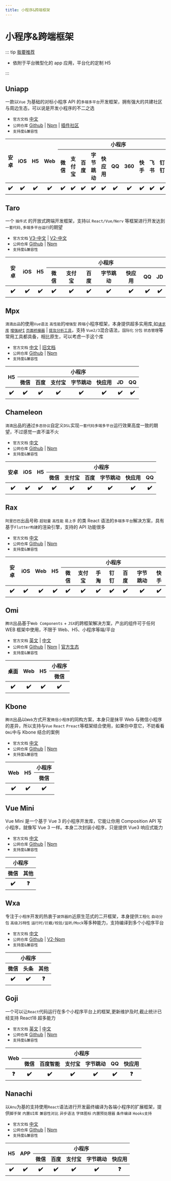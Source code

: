 ```yaml
---
title: 小程序&跨端框架
---
```


# 小程序&跨端框架

::: tip [我要推荐](https://github.com/itmanyong/web-resources/edit/master/docs/platform/fc/framework/mp.md)

-   依附于平台微型化的 app 应用，平台化的定制 H5

:::

## Uniapp <ProjectBadge starts='dcloudio/uni-app' version='@dcloudio/uni-i18n' />

一款以`Vue` 为基础的对标小程序 API 的`多端多平台`开发框架，拥有强大的共建社区与周边生态，可以说是开发小程序的不二之选

-   `官方文档` [中文](https://uniapp.dcloud.net.cn/)
-   `公网仓库` [Github](https://github.com/dcloudio/uni-app) | [Npm](https://www.npmjs.com/search?q=%40dcloudio) | [插件社区](https://ext.dcloud.net.cn/)
-   `支持度&兼容性`
<table class='mini_table'>
    <thead>
        <tr>
            <th rowspan='2'>安卓</th>
            <th rowspan='2'>iOS</th>
            <th rowspan='2'>H5</th>
            <th rowspan='2'>Web</th>
            <th colspan='11'>小程序</th>
        </tr>
        <tr>
            <th>微信</th>
            <th>支付宝</th>
            <th>百度</th>
            <th>字节跳动</th>
            <th>快应用</th>
            <th>QQ</th>
            <th>360</th>
            <th>快手</th>
            <th>飞书</th>
            <th>钉钉</th>
            <th>JD</th>
        </tr>
    </thead>
    <tbody>
        <tr>
            <th>✔️</th>
            <th>✔️</th>
            <th>✔️</th>
            <th>✔️</th>
            <th>✔️</th>
            <th>✔️</th>
            <th>✔️</th>
            <th>✔️</th>
            <th>✔️</th>
            <th>✔️</th>
            <th>✔️</th>
            <th>✔️</th>
            <th>✔️</th>
            <th>✔️</th>
            <th>✔️</th>
        </tr>
    </tbody>
</table>

## Taro <ProjectBadge starts='NervJS/taro' version='@tarojs/cli' />

一个 `插件式` 的开放式跨端开发框架，支持以 `React/Vue/Nerv` 等框架进行开发达到`一套代码,多端多平台运行`的期望

-   `官方文档` [V3-中文](https://taro.jd.com/) | [V2-中文](https://taro-docs.jd.com/docs/2.x/)
-   `公网仓库` [Github](https://github.com/NervJS/taro) | [Npm](https://www.npmjs.com/package/@tarojs/cli)
-   `支持度&兼容性`
<table class='mini_table'>
    <thead>
        <tr>
            <th rowspan='2'>安卓</th>
            <th rowspan='2'>iOS</th>
            <th rowspan='2'>H5</th>
            <th colspan='11'>小程序</th>
        </tr>
        <tr>
            <th>微信</th>
            <th>支付宝</th>
            <th>百度</th>
            <th>字节跳动</th>
            <th>快应用</th>
            <th>QQ</th>
            <th>JD</th>
        </tr>
    </thead>
    <tbody>
        <tr>
            <th>✔️</th>
            <th>✔️</th>
            <th>✔️</th>
            <th>✔️</th>
            <th>✔️</th>
            <th>✔️</th>
            <th>✔️</th>
            <th>✔️</th>
            <th>✔️</th>
            <th>✔️</th>
        </tr>
    </tbody>
</table>

## Mpx <ProjectBadge starts='didi/mpx' version='@mpxjs/cli' />

`滴滴出品`的使用`Vue语法` `高性能`的`增强型` `跨端`小程序框架，本身提供超多实用库,如[`请求库`](https://mpxjs.cn/api/extend.html#mpx-fetch) [`增强API`](https://mpxjs.cn/api/extend.html#api-proxy) [`页面桥接器`](https://mpxjs.cn/api/extend.html#webview-bridge) | [`提及分析工具`](https://mpxjs.cn/guide/advance/size-report.html)，支持 `Vue2/3`混合语法，`国际化` `分包` `状态管理`等常用工具都具备，相比原生，可以考虑一手这个库

-   `官方文档` [中文](https://mpxjs.cn/) | [旧文档](https://didi.github.io/mpx/)
-   `公网仓库` [Github](https://github.com/didi/mpx) | [Npm](https://www.npmjs.com/package/@mpxjs/cli)
-   `支持度&兼容性`
<table class='mini_table'>
    <thead>
        <tr>
            <th rowspan='2'>H5</th>
            <th colspan='7'>小程序</th>
        </tr>
        <tr>
            <th>微信</th>
            <th>百度</th>
            <th>支付宝</th>
            <th>字节跳动</th>
            <th>快应用</th>
            <th>JD</th>
            <th>QQ</th>
        </tr>
    </thead>
    <tbody>
        <tr>
            <th>✔️</th>
            <th>✔️</th>
            <th>✔️</th>
            <th>✔️</th>
            <th>✔️</th>
            <th>✔️</th>
            <th>✔️</th>
            <th>✔️</th>
        </tr>
    </tbody>
</table>

## Chameleon <ProjectBadge starts='didi/chameleon' version='chameleon-tool' />

`滴滴`出品的通过`多态协议`自定义`DSL`实现`一套代码多端多平台`运行效果高度一致的期望，不过感觉一直不温不火

-   `官方文档` [中文](https://cml.js.org/#/)
-   `公网仓库` [Github](https://github.com/didi/chameleon) | [Npm](https://www.npmjs.com/package/chameleon-tool)
-   `支持度&兼容性`
<table class='mini_table'>
    <thead>
        <tr>
            <th rowspan='2'>安卓</th>
            <th rowspan='2'>iOS</th>
            <th rowspan='2'>H5</th>
            <th colspan='11'>小程序</th>
        </tr>
        <tr>
            <th>微信</th>
            <th>支付宝</th>
            <th>百度</th>
            <th>字节跳动</th>
            <th>快应用</th>
            <th>QQ</th>
        </tr>
    </thead>
    <tbody>
        <tr>
            <th>✔️</th>
            <th>✔️</th>
            <th>✔️</th>
            <th>✔️</th>
            <th>✔️</th>
            <th>✔️</th>
            <th>✔️</th>
            <th>✔️</th>
            <th>✔️</th>
        </tr>
    </tbody>
</table>

## Rax <ProjectBadge starts='alibaba/rax' version='rax' />

`阿里巴巴`出品号称 `超轻量` `高性能` `易上手` 的类 React 语法的`多端多平台`解决方案，具有基于`Flutter构建`的渲染引擎，支持的 API 功能很多

-   `官方文档` [中文](https://rax.js.org/)
-   `公网仓库` [Github](https://github.com/alibaba/rax) | [Npm](https://www.npmjs.com/package/rax)
-   `支持度&兼容性`
<table class='mini_table'>
    <thead>
        <tr>
            <th rowspan='2'>安卓</th>
            <th rowspan='2'>iOS</th>
            <th rowspan='2'>Web</th>
            <th rowspan='2'>H5</th>
            <th colspan='11'>小程序</th>
        </tr>
        <tr>
            <th>微信</th>
            <th>支付宝</th>
            <th>手淘</th>
            <th>钉钉</th>
            <th>百度</th>
            <th>字节跳动</th>
            <th>快手</th>
        </tr>
    </thead>
    <tbody>
        <tr>
            <th>✔️</th>
            <th>✔️</th>
            <th>✔️</th>
            <th>✔️</th>
            <th>✔️</th>
            <th>✔️</th>
            <th>✔️</th>
            <th>✔️</th>
            <th>✔️</th>
            <th>✔️</th>
            <th>✔️</th>
        </tr>
    </tbody>
</table>

## Omi <ProjectBadge starts='Tencent/omi' version='omi-cli' />

`腾讯`出品基于`Web Components` + `JSX`的跨框架解决方案，产出的组件可于任何 WEB 框架中使用，不限于 Web、H5、小程序等端/平台

-   `官方文档` [英文](https://tencent.github.io/omi/site/docs/index.html) | [中文](https://tencent.github.io/omi/site/docs/cn.html)
-   `公网仓库` [Github](https://github.com/Tencent/omi) | [Npm](https://www.npmjs.com/package/omi-cli) | [官方生态](https://tencent.github.io/omi/)
-   `支持度&兼容性`
<table class='mini_table'>
    <thead>
        <tr>
            <th rowspan='2'>桌面</th>
            <th rowspan='2'>Web</th>
            <th rowspan='2'>H5</th>
            <th colspan='11'>小程序</th>
        </tr>
        <tr>
            <th>微信</th>
        </tr>
    </thead>
    <tbody>
        <tr>
            <th>✔️</th>
            <th>✔️</th>
            <th>✔️</th>
            <th>✔️</th>
        </tr>
    </tbody>
</table>

## Kbone <ProjectBadge starts='Tencent/kbone' version='kbone-cli' />

`腾讯`出品以`Web`方式开发`微信小程序`的同构方案，本身只是抹平 Web 与微信小程序的差异，所以支持与`Vue` `React` `Preact`等框架结合使用，如果你中意它，不妨看看 `Omi`中与 Kbone 结合的案例

-   `官方文档` [中文](https://wechat-miniprogram.github.io/kbone/docs/)
-   `公网仓库` [Github](https://github.com/Tencent/kbone) | [Npm](https://www.npmjs.com/package/kbone-cli)
-   `支持度&兼容性`
<table class='mini_table'>
    <thead>
        <tr>
            <th rowspan='2'>Web</th>
            <th rowspan='2'>H5</th>
            <th colspan='11'>小程序</th>
        </tr>
        <tr>
            <th>微信</th>
        </tr>
    </thead>
    <tbody>
        <tr>
            <th>✔️</th>
            <th>✔️</th>
            <th>✔️</th>
        </tr>
    </tbody>
</table>

## Vue Mini <ProjectBadge starts='vue-mini/vue-mini' version='@vue-mini/wechat' />

Vue Mini 是一个基于 Vue 3 的小程序开发库，它能让你用 Composition API 写小程序，就像写 Vue 3 一样。本身二次封装小程序，只是提供 Vue3 响应式能力

-   `官方文档` [中文](https://vuemini.org/guide/)
-   `公网仓库` [Github](https://github.com/vue-mini/vue-mini) | [Npm](https://www.npmjs.com/package/@vue-mini/wechat)
-   `支持度&兼容性`
<table class='mini_table'>
    <thead>
        <tr>
            <th colspan='2'>小程序</th>
        </tr>
        <tr>
            <th>微信</th>
            <th>其他</th>
        </tr>
    </thead>
    <tbody>
        <tr>
            <th>✔️</th>
            <th>❓</th>
        </tr>
    </tbody>
</table>

## Wxa <ProjectBadge starts='WeBankFinTech/wxa' version='@wxa/cli2' />

专注于`小程序`开发的热衷于`装饰器的`近原生范式的二开框架，本身提供`工程化` `自动分包` `高级JS特性` `运行时/拦截/校验/监听/Mock`等多种能力，支持编译到多个小程序平台

-   `官方文档` [中文](https://webank.gitee.io/wxa/)
-   `公网仓库` [Github](https://github.com/WeBankFinTech/wxa) | [V2-Npm](https://www.npmjs.com/package/@wxa/cli2)
-   `支持度&兼容性`
<table class='mini_table'>
    <thead>
        <tr>
            <th colspan='3'>小程序</th>
        </tr>
        <tr>
            <th>微信</th>
            <th>头条</th>
            <th>其他</th>
        </tr>
    </thead>
    <tbody>
        <tr>
            <th>✔️</th>
            <th>✔️</th>
            <th>❓</th>
        </tr>
    </tbody>
</table>

## Goji <ProjectBadge starts='airbnb/goji-js' version='@goji/core' />

一个可以让`React`代码运行在多个小程序平台上的框架,更新维护及时,截止统计已经支持 React18 超多能力

-   `官方文档` [英文](https://goji.js.org/) | [中文](https://goji.js.org/zh/)
-   `公网仓库` [Github](https://github.com/airbnb/goji-js) | [Npm](https://www.npmjs.com/package/@goji/core)
-   `支持度&兼容性`
<table class='mini_table'>
    <thead>
        <tr>
            <th rowspan='2'>Web</th>
            <th colspan='6'>小程序</th>
        </tr>
        <tr>
            <th>微信</th>
            <th>百度智能</th>
            <th>支付宝</th>
            <th>字节跳动</th>
            <th>QQ</th>
            <th>快应用</th>
        </tr>
    </thead>
    <tbody>
        <tr>
            <th>❓</th>
            <th>✔️</th>
            <th>✔️</th>
            <th>✔️</th>
            <th>✔️</th>
            <th>✔️</th>
            <th>❓</th>
        </tr>
    </tbody>
</table>

## Nanachi <ProjectBadge starts='qunarcorp/anu' version='nanachi-cli' />

以`Anu`为基的支持使用`React`语法进行开发最终编译为各端小程序的扩展框架，提供`脚手架` `内置UI库` `兼容性对比` `异步语法` `字体图标` `内置预处理器` `条件编译` `Hooks支持`

-   `官方文档` [中文](http://ued.qunar.com/nanachi-doc/)
-   `公网仓库` [Github](https://github.com/qunarcorp/anu) | [Npm](https://www.npmjs.com/package/nanachi-cli)
-   `支持度&兼容性`
<table class='mini_table'>
    <thead>
        <tr>
            <th rowspan='2'>H5</th>
            <th rowspan='2'>APP</th>
            <th colspan='7'>小程序</th>
        </tr>
        <tr>
            <th>微信</th>
            <th>百度</th>
            <th>支付宝</th>
            <th>字节跳动</th>
            <th>快应用</th>
        </tr>
    </thead>
    <tbody>
        <tr>
            <th>✔️</th>
            <th>✔️</th>
            <th>✔️</th>
            <th>✔️</th>
            <th>✔️</th>
            <th>✔️</th>
            <th>❓</th>
        </tr>
    </tbody>
</table>
